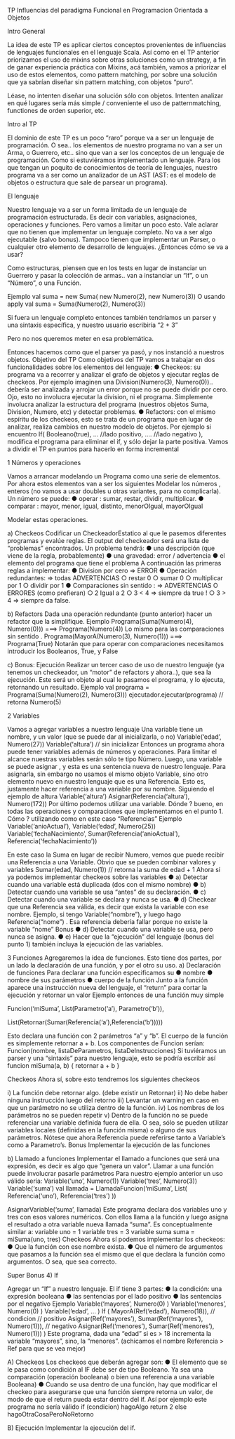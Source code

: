 TP Influencias del paradigma Funcional en Programacion Orientada a Objetos

Intro General

La idea de este TP es aplicar ciertos conceptos provenientes de influencias de lenguajes
funcionales en el lenguaje Scala.
Así como en el TP anterior priorizamos el uso de mixins sobre otras soluciones como un
strategy, a fin de ganar experiencia práctica con Mixins, acá también, vamos a priorizar el
uso de estos elementos, como pattern matching, por sobre una solución que ya sabrían
diseñar sin pattern matching, con objetos “puro”.

Léase, no intenten diseñar una solución sólo con objetos. Intenten analizar en qué lugares
sería más simple / conveniente el uso de patternmatching,
functiones de orden superior, etc.

Intro al TP

El dominio de este TP es un poco “raro” porque va a ser un lenguaje de programación. O
sea.. los elementos de nuestro programa no van a ser un Arma, o Guerrero, etc.. sino que
van a ser los conceptos de un lenguaje de programación.
Como si estuviéramos implementado un lenguaje.
Para los que tengan un poquito de conocimientos de teoría de lenguajes, nuestro programa
va a ser como un analizador de un AST (AST: es el modelo de objetos o estructura que sale
de parsear un programa).

El lenguaje

Nuestro lenguaje va a ser un forma limitada de un lenguaje de programación estructurada.
Es decir con variables, asignaciones, operaciones y funciones.
Pero vamos a limitar un poco esto.
Vale aclarar que no tienen que implementar un lenguaje completo. No va a ser algo
ejecutable (salvo bonus). Tampoco tienen que implementar un Parser, o cualquier otro
elemento de desarrollo de lenguajes.
¿Entonces cómo se va a usar?

Como estructuras, piensen que en los tests en lugar de instanciar un Guerrero y pasar la
colección de armas.. van a instanciar un “If”, o un “Número”, o una Función.

Ejemplo
val suma = new Suma( new Numero(2), new Numero(3))
O usando apply
val suma = Suma(Numero(2), Numero(3))

Si fuera un lenguaje completo entonces también tendríamos un parser y una sintaxis
específica, y nuestro usuario escribiría
“2 + 3”

Pero no nos queremos meter en esa problemática.

Entonces hacemos como que el parser ya pasó, y nos instanció a nuestros objetos.
Objetivo del TP
Como objetivos del TP vamos a trabajar en dos funcionalidades sobre los elementos del
lenguaje:
● Checkeos: su programa va a recorrer y analizar el grafo de objetos y ejecutar
reglas de checkeos. Por ejemplo imaginen una Division(Numero(3), Numero(0))..
debería ser analizada y arrojar un error porque no se puede dividir por cero. Ojo,
esto no involucra ejecutar la division, ni el programa. Simplemente involucra analizar
la estructura del programa (nuestros objetos Suma, Division, Numero, etc) y detectar
problemas.
● Refactors: con el mismo espíritu de los checkeos, esto se trata de un programa que
en lugar de analizar, realiza cambios en nuestro modelo de objetos. Por ejemplo si
encuentro If( Booleano(true), … //lado positivo, …. //lado negativo ), modifica el
programa para eliminar el if, y sólo dejar la parte positiva.
Vamos a dividir el TP en puntos para hacerlo en forma incremental

1 Números y operaciones

Vamos a arrancar modelando un Programa como una serie de elementos. Por ahora estos
elementos van a ser los siguientes
Modelar los números , enteros (no vamos a usar doubles u otras variantes, para no
complicarla).
Un número se puede:
● operar : sumar, restar, dividir, multiplicar.
● comparar : mayor, menor, igual, distinto, menorOIgual, mayorOIgual

Modelar estas operaciones.

a) Checkeos
Codificar un CheckeadorEstatico al que le pasemos diferentes programas y evalúe reglas.
El output del checkeador será una lista de “problemas” encontrados.
Un problema tendrá:
● una descripción (que viene de la regla, probablemente)
● una gravedad: error / advertencia
● el elemento del programa que tiene el problema
A continuación las primeras reglas a implementar:
● Division por cero => ERROR
● Operación redundantes: => todas ADVERTENCIAS
○ restar 0
○ sumar 0
○ multiplicar por 1
○ dividir por 1
● Comparaciones sin sentido : => ADVERTENCIAS O ERRORES (como prefieran)
○ 2 Igual a 2
○ 3 < 4 => siempre da true !
○ 3 > 4 => siempre da false.

b) Refactors
Dada una operación redundante (punto anterior) hacer un refactor que la simplifique.
Ejemplo
Programa(Suma(Numero(4), Numero(0))) ===> Programa(Numero(4))
Lo mismo para las comparaciones sin sentido .
Programa(MayorA(Numero(3), Numero(1))) ===> Programa(True)
Notarán que para operar con comparaciones necesitamos introducir los Booleanos, True, y
False

c) Bonus: Ejecución
Realizar un tercer caso de uso de nuestro lenguaje (ya tenemos un checkeador, un “motor”
de refactors y ahora..), que sea la ejecución.
Este será un objeto al cual le pasamos el programa, y lo ejecuta, retornando un resultado.
Ejemplo
val programa = Programa(Suma(Numero(2), Numero(3)))
ejecutador.ejecutar(programa)
// retorna Numero(5)


2 Variables

Vamos a agregar variables a nuestro lenguaje
Una variable tiene un nombre, y un valor (que se puede dar al inicializarla, o no)
Variable(‘edad’, Numero(27))
Variable(‘altura’) // sin inicializar
Entonces un programa ahora puede tener variables además de números y operaciones.
Para limitar el alcance nuestras variables serán sólo te tipo Número.
Luego, una variable se puede asignar , y esta es una sentencia nueva de nuestro lenguaje.
Para asignarla, sin embargo no usamos el mismo objeto Variable, sino otro elemento nuevo
en nuestro lenguaje que es una Referencia. Esto es, justamente hacer referencia a una
variable por su nombre.
Siguiendo el ejemplo de altura
Variable(‘altura’)
Asignar(Referencia(‘altura’), Numero(172))
Por último podemos utilizar una variable. Dónde ? bueno, en todas las operaciones y
comparaciones que implementamos en el punto 1.
Cómo ? utilizando como en este caso “Referencias”
Ejemplo
Variable(‘anioActual’),
Variable(‘edad’, Numero(25))
Variable(‘fechaNacimiento’,
Sumar(Referencia(‘anioActual’), Referencia(‘fechaNacimiento’))

En este caso la Suma en lugar de recibir Numero, vemos que puede recibir una Referencia
a una Variable.
Obvio que se pueden combinar valores y variables
Sumar(edad, Numero(1)) // retorna la suma de edad + 1
Ahora sí ya podemos implementar checkeos sobre las variables
● a) Detectar cuando una variable está duplicada (dos con el mismo nombre)
● b) Detectar cuando una variable se usa “antes” de su declaración.
● c) Detectar cuando una variable se declara y nunca se usa.
● d) Checkear que una Referencia sea válida, es decir que exista la variable con ese
nombre. Ejemplo, si tengo Variable(“nombre”), y luego hago Referencia(“nome”) .
Esa referencia debería fallar porque no existe la variable “nome”
Bonus
● d) Detectar cuando una variable se usa, pero nunca se asigna.
● e) Hacer que la “ejecución” del lenguaje (bonus del punto 1) también incluya la
ejecución de las variables.


3 Funciones
Agregaremos la idea de funciones.
Esto tiene dos partes, por un lado la declaración de una función, y por el otro su uso.
a) Declaración de funciones
Para declarar una función especificamos su
● nombre
● nombre de sus parámetros
● cuerpo de la función
Junto a la función aparece una instrucción nueva del lenguaje, el “return” para cortar la
ejecución y retornar un valor
Ejemplo entonces de una función muy simple

Funcion(‘miSuma’, List(Parametro(‘a’), Parametro(‘b’)),

List(Retornar(Sumar(Referencia(‘a’),Referencia(‘b’)))))

Esto declara una función con 2 parámetros “a” y “b”.
El cuerpo de la función es simplemente retornar a + b.
Los componentes de Funcion serían:
Funcion(nombre, listaDeParametros, listaDeInstrucciones)
Si tuviéramos un parser y una “sintaxis” para nuestro lenguaje, esto se podría escribir así
funcion miSuma(a, b) {
retornar a + b
}

Checkeos
Ahora sí, sobre esto tendremos los siguientes checkeos

i) La función debe retornar algo. (debe existir un Retornar)
ii) No debe haber ninguna instrucción luego del retorno
iii) Levantar un warning en caso en que un parámetro no se utiliza dentro de la función.
iv) Los nombres de los parámetros no se pueden repetir
v) Dentro de la función no se puede referenciar una variable definida fuera de ella. O sea,
sólo se pueden utilizar variables locales (definidas en la función misma) o alguno de sus
parámetros. Nótese que ahora Referencia puede referirse tanto a Variable’s como a
Parametro’s.
Bonus
Implementar la ejecución de las funciones

b) Llamado a funciones
Implementar el llamado a funciones que será una expresión, es decir es algo que “genera
un valor”.
Llamar a una función puede involucrar pasarle parámetros
Para nuestro ejemplo anterior un uso válido sería:
Variable(‘uno’, Numero(1))
Variable(‘tres’, Numero(3))
Variable(‘suma’)
val llamada = LlamadaFuncion(‘miSuma’, List(
Referencia(‘uno’),
Referencia(‘tres’)
))

AsignarVariable(‘suma’, llamada)
Este programa declara dos variables uno y tres con esos valores numéricos. Con ellos llama
a la función y luego asigna el resultado a otra variable nueva llamada “suma”.
Es conceptualmente similar a:
variable uno = 1
variable tres = 3
variable suma
suma = miSuma(uno, tres)
Checkeos
Ahora sí podemos implementar los checkeos:
● Que la función con ese nombre exista.
● Que el número de argumentos que pasamos a la función sea el mismo que el que
declara la función como argumentos. O sea, que sea correcto.



Super Bonus 4) If

Agregar un “If” a nuestro lenguaje.
El if tiene 3 partes:
● la condición: una expresión booleana
● las sentencias por el lado positivo
● las sentencias por el negativo
Ejemplo
Variable(‘mayores’, Numero(0) )
Variable(‘menores’, Numero(0) )
Variable(‘edad’, … )
If ( MayorA(Ref(‘edad’), Numero(18)), // condicion
// positivo
Asignar(Ref(‘mayores’), Sumar(Ref(‘mayores’), Numero(1))),
// negativo
Asignar(Ref(‘menores’), Sumar(Ref(‘menores’), Numero(1)))
)
Este programa, dada una “edad” si es > 18 incrementa la variable “mayores”, sino, la
“menores”.
(achicamos el nombre Referencia >
Ref para que se vea mejor)

A) Checkeos
Los checkeos que deberán agregar son:
● El elemento que se le pasa como condición al IF debe ser de tipo Booleano. Ya sea
una comparación (operación booleana) o bien una referencia a una variable
Booleana)
● Cuando se usa dentro de una función, hay que modificar el checkeo para asegurarse
que una función siempre retorna un valor, de modo de que el return pueda estar
dentro del if. Así por ejemplo este programa no sería válido
if (condicion)
hagoAlgo
return 2
else
hagoOtraCosaPeroNoRetorno


B) Ejecución
Implementar la ejecución del if.